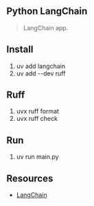 Python LangChain
----------------
>LangChain app.

Install
-------
1. uv add langchain
2. uv add --dev ruff

Ruff
----
1. uvx ruff format
2. uvx ruff check

Run
---
1. uv run main.py

Resources
---------
* [LangChain](https://python.langchain.com/docs/introduction/)